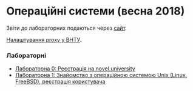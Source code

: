 # Операційні системи (весна 2018)

Звіти до лабораторних подаються через [сайт](http://novel.university).

[Налаштування proxy у ВНТУ](docs/proxy.md).

### Лабораторнi
- [Лабораторна 0: Реєстрація на novel.university](labs/00-registration.md)
- [Лабораторна 1: Знайомство з операційною системою Unix (Linux, FreeBSD), реєстрація користувача](labs/01-login.md)
